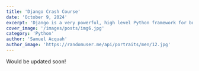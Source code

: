 ```yaml
---
title: 'Django Crash Course'
date: 'October 9, 2024'
excerpt: 'Django is a very powerful, high level Python framework for building web applications'
cover_image: '/images/posts/img6.jpg'
category: 'Python'
author: 'Samuel Acquah'
author_image: 'https://randomuser.me/api/portraits/men/12.jpg'
---
```


<!-- Markdown generator - https://jaspervdj.be/lorem-markdownum/ -->


Would be updated soon!